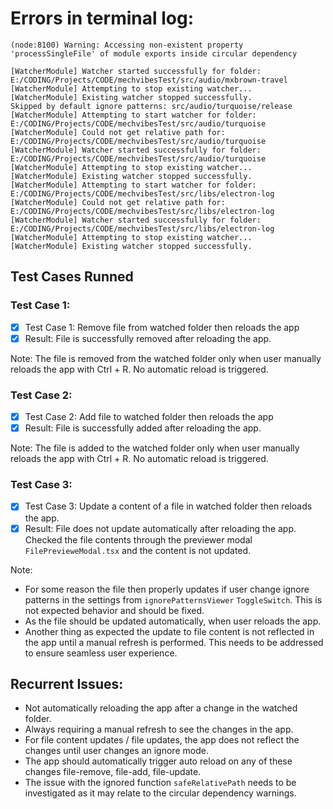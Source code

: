 # Errors in terminal log:
```
(node:8100) Warning: Accessing non-existent property 'processSingleFile' of module exports inside circular dependency
```
```
[WatcherModule] Watcher started successfully for folder: E:/CODING/Projects/CODE/mechvibesTest/src/audio/mxbrown-travel
[WatcherModule] Attempting to stop existing watcher...
[WatcherModule] Existing watcher stopped successfully.
Skipped by default ignore patterns: src/audio/turquoise/release
[WatcherModule] Attempting to start watcher for folder: E:/CODING/Projects/CODE/mechvibesTest/src/audio/turquoise
[WatcherModule] Could not get relative path for: E:/CODING/Projects/CODE/mechvibesTest/src/audio/turquoise  
[WatcherModule] Watcher started successfully for folder: E:/CODING/Projects/CODE/mechvibesTest/src/audio/turquoise
[WatcherModule] Attempting to stop existing watcher...
[WatcherModule] Existing watcher stopped successfully.
[WatcherModule] Attempting to start watcher for folder: E:/CODING/Projects/CODE/mechvibesTest/src/libs/electron-log
[WatcherModule] Could not get relative path for: E:/CODING/Projects/CODE/mechvibesTest/src/libs/electron-log
[WatcherModule] Watcher started successfully for folder: E:/CODING/Projects/CODE/mechvibesTest/src/libs/electron-log
[WatcherModule] Attempting to stop existing watcher...
[WatcherModule] Existing watcher stopped successfully.
```

## Test Cases Runned

### Test Case 1:
- [x] Test Case 1: Remove file from watched folder then reloads the app
- [x] Result: File is successfully removed after reloading the app.

Note: The file is removed from the watched folder only when user manually reloads the app with Ctrl + R. No automatic reload is triggered.

### Test Case 2:
- [x] Test Case 2: Add file to watched folder then reloads the app
- [x] Result: File is successfully added after reloading the app.

Note: The file is added to the watched folder only when user manually reloads the app with Ctrl + R. No automatic reload is triggered.

### Test Case 3:
- [x] Test Case 3: Update a content of a file in watched folder then reloads the app.
- [x] Result: File does not update automatically after reloading the app. Checked the file contents through the previewer modal `FilePrevieweModal.tsx` and the content is not updated.

Note:
- For some reason the file then properly updates if user change ignore patterns in the settings from `ignorePatternsViewer` `ToggleSwitch`. This is not expected behavior and should be fixed.
- As the file should be updated automatically, when user reloads the app.
- Another thing as expected the update to file content is not reflected in the app until a manual refresh is performed. This needs to be addressed to ensure seamless user experience.

## Recurrent Issues:
- Not automatically reloading the app after a change in the watched folder.
- Always requiring a manual refresh to see the changes in the app.
- For file content updates / file updates, the app does not reflect the changes until user changes an ignore mode.
- The app should automatically trigger auto reload on any of these changes file-remove, file-add, file-update.
- The issue with the ignored function `safeRelativePath` needs to be investigated as it may relate to the circular dependency warnings.